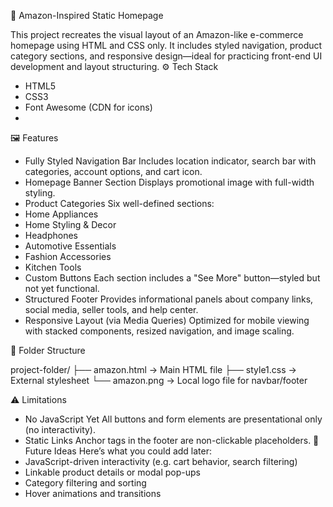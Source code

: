 🧩 Amazon-Inspired Static Homepage

This project recreates the visual layout of an Amazon-like e-commerce homepage using HTML and CSS only. It includes styled navigation, product category sections, and responsive design—ideal for practicing front-end UI development and layout structuring.
⚙️ Tech Stack
- HTML5
- CSS3
- Font Awesome (CDN for icons)
- 
🖼️ Features

- Fully Styled Navigation Bar
Includes location indicator, search bar with categories, account options, and cart icon.
- Homepage Banner Section
Displays promotional image with full-width styling.
- Product Categories
Six well-defined sections:
- Home Appliances
- Home Styling & Decor
- Headphones
- Automotive Essentials
- Fashion Accessories
- Kitchen Tools
- Custom Buttons
Each section includes a "See More" button—styled but not yet functional.
- Structured Footer
Provides informational panels about company links, social media, seller tools, and help center.
- Responsive Layout (via Media Queries)
Optimized for mobile viewing with stacked components, resized navigation, and image scaling.

📂 Folder Structure

project-folder/
├── amazon.html         → Main HTML file
├── style1.css         → External stylesheet
└── amazon.png         → Local logo file for navbar/footer

⚠️ Limitations

- No JavaScript Yet
All buttons and form elements are presentational only (no interactivity).
- Static Links
Anchor tags in the footer are non-clickable placeholders.
🚀 Future Ideas
Here’s what you could add later:
- JavaScript-driven interactivity (e.g. cart behavior, search filtering)
- Linkable product details or modal pop-ups
- Category filtering and sorting
- Hover animations and transitions


